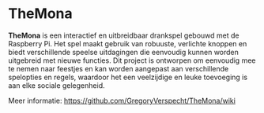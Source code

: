 # TheMona

**TheMona** is een interactief en uitbreidbaar drankspel gebouwd met de Raspberry Pi. Het spel maakt gebruik van robuuste, verlichte knoppen en biedt verschillende speelse uitdagingen die eenvoudig kunnen worden uitgebreid met nieuwe functies. Dit project is ontworpen om eenvoudig mee te nemen naar feestjes en kan worden aangepast aan verschillende spelopties en regels, waardoor het een veelzijdige en leuke toevoeging is aan elke sociale gelegenheid.

Meer informatie: https://github.com/GregoryVerspecht/TheMona/wiki
